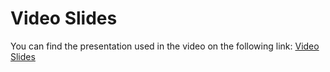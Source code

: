 # Video Slides

You can find the presentation used in the video on the following link: [Video Slides](https://docs.google.com/presentation/d/1yGcBUsh0RJb4ap3LXMa_1h_E_xeJ_HEO8SAtFlj_RrY/edit?usp=sharing)
